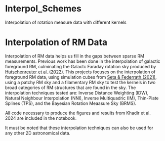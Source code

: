 # Interpol_Schemes
Interpolation of rotation measure data with different kernels

# Interpolation of RM Data 
Interpolation of RM data helps us fill in the gaps between sparse RM measurements. Previous work has been done in the interpolation of galactic foreground RM, culminating the Galactc Faraday rotation sky produced by [Hutschenreuter et al. (2022)](https://ui.adsabs.harvard.edu/abs/2022A%26A...657A..43H/abstract). This projects focuses on the interpolation of foreground RM data, using simulation cubes from [Seta & Federrath (2021)](https://ui.adsabs.harvard.edu/abs/2021PhRvF...6j3701S/abstract), using a patchy RM sky and a filamentary RM sky to test the kernels in two broad categories of RM structures that are found in the sky. The interpolation techniques tested are: Inverse Distance Weighting (IDW), Natural Neighbour Interpolation (NNI), Inverse Multiquadric (IM), Thin-Plate Splines (TPS), and the Bayesian Rotation Meaasure Sky (BRMS). 

All code necessary to produce the figures and results from Khadir et al. 2024 are included in the notebook. 

It must be noted that these interpolation techniques can also be used for any other 2D astronomical data.
